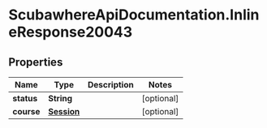 # ScubawhereApiDocumentation.InlineResponse20043

## Properties
Name | Type | Description | Notes
------------ | ------------- | ------------- | -------------
**status** | **String** |  | [optional] 
**course** | [**Session**](Session.md) |  | [optional] 



